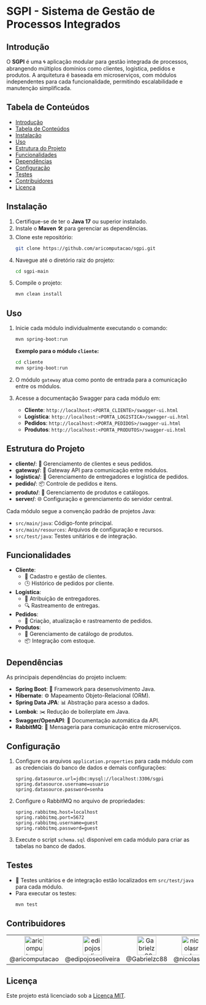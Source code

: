 # SGPI - Sistema de Gestão de Processos Integrados

## Introdução

O **SGPI** é uma 🌀 aplicação modular para gestão integrada de processos, abrangendo múltiplos domínios como clientes, logística, pedidos e produtos. A arquitetura é baseada em microserviços, com módulos independentes para cada funcionalidade, permitindo escalabilidade e manutenção simplificada.

## Tabela de Conteúdos

- [Introdução](#introdução)
- [Tabela de Conteúdos](#tabela-de-conteúdos)
- [Instalação](#instalação)
- [Uso](#uso)
- [Estrutura do Projeto](#estrutura-do-projeto)
- [Funcionalidades](#funcionalidades)
- [Dependências](#dependências)
- [Configuração](#configuração)
- [Testes](#testes)
- [Contribuidores](#contribuidores)
- [Licença](#licença)

## Instalação

1. Certifique-se de ter o **Java 17** ou superior instalado.
2. Instale o **Maven** 🛠️ para gerenciar as dependências.
3. Clone este repositório:
   ```bash
   git clone https://github.com/aricomputacao/sgpi.git
   ```
4. Navegue até o diretório raiz do projeto:
   ```bash
   cd sgpi-main
   ```
5. Compile o projeto:
   ```bash
   mvn clean install
   ```

## Uso

1. Inicie cada módulo individualmente executando o comando:
   ```bash
   mvn spring-boot:run
   ```
   **Exemplo para o módulo `cliente`:**
   ```bash
   cd cliente
   mvn spring-boot:run
   ```

2. O módulo `gateway` atua como ponto de entrada para a comunicação entre os módulos.

3. Acesse a documentação Swagger para cada módulo em:
   - **Cliente**: `http://localhost:<PORTA_CLIENTE>/swagger-ui.html`
   - **Logística**: `http://localhost:<PORTA_LOGISTICA>/swagger-ui.html`
   - **Pedidos**: `http://localhost:<PORTA_PEDIDOS>/swagger-ui.html`
   - **Produtos**: `http://localhost:<PORTA_PRODUTOS>/swagger-ui.html`

## Estrutura do Projeto

- **cliente/**: 👤 Gerenciamento de clientes e seus pedidos.
- **gateway/**: 🚪 Gateway API para comunicação entre módulos.
- **logistica/**: 🚚 Gerenciamento de entregadores e logística de pedidos.
- **pedido/**: 📦 Controle de pedidos e itens.
- **produto/**: 🛒 Gerenciamento de produtos e catálogos.
- **server/**: 🌐 Configuração e gerenciamento do servidor central.

Cada módulo segue a convenção padrão de projetos Java:

- `src/main/java`: Código-fonte principal.
- `src/main/resources`: Arquivos de configuração e recursos.
- `src/test/java`: Testes unitários e de integração.

## Funcionalidades

- **Cliente**:
  - 📇 Cadastro e gestão de clientes.
  - 🕒 Histórico de pedidos por cliente.
- **Logística**:
  - 👷 Atribuição de entregadores.
  - 🔍 Rastreamento de entregas.
- **Pedidos**:
  - 📝 Criação, atualização e rastreamento de pedidos.
- **Produtos**:
  - 🧾 Gerenciamento de catálogo de produtos.
  - 📦 Integração com estoque.

## Dependências

As principais dependências do projeto incluem:

- **Spring Boot**: 🚀 Framework para desenvolvimento Java.
- **Hibernate**: ⚙️ Mapeamento Objeto-Relacional (ORM).
- **Spring Data JPA**: 📊 Abstração para acesso a dados.
- **Lombok**: ✂️ Redução de boilerplate em Java.
- **Swagger/OpenAPI**: 📜 Documentação automática da API.
- **RabbitMQ**: 📡 Mensageria para comunicação entre microserviços.

## Configuração

1. Configure os arquivos `application.properties` para cada módulo com as credenciais do banco de dados e demais configurações:
   ```properties
   spring.datasource.url=jdbc:mysql://localhost:3306/sgpi
   spring.datasource.username=usuario
   spring.datasource.password=senha
   ```

2. Configure o RabbitMQ no arquivo de propriedades:
   ```properties
   spring.rabbitmq.host=localhost
   spring.rabbitmq.port=5672
   spring.rabbitmq.username=guest
   spring.rabbitmq.password=guest
   ```

3. Execute o script `schema.sql` disponível em cada módulo para criar as tabelas no banco de dados.

## Testes

- 🧪 Testes unitários e de integração estão localizados em `src/test/java` para cada módulo.
- Para executar os testes:
  ```bash
  mvn test
  ```

## Contribuidores

<table>
  <tr>
   <td align="center"><a href="https://github.com/aricomputacao" target="blank"><img src="https://avatars.githubusercontent.com/aricomputacao" alt="aricomputacao" width="50" /></a><br>@aricomputacao</td>
   <td align="center"><a href="https://github.com/edipojoseoliveira" target="blank"><img src="https://avatars.githubusercontent.com/edipojoseoliveira" alt="edipojoseoliveira" width="50" /></a><br>@edipojoseoliveira</td>
   <td align="center"><a href="https://github.com/Gabrielzc88" target="blank"><img src="https://avatars.githubusercontent.com/Gabrielzc88" alt="Gabrielzc88" width="50" /></a><br>@Gabrielzc88</td>
   <td align="center"><a href="https://github.com/nicolasrds" target="blank"><img src="https://avatars.githubusercontent.com/nicolasrds" alt="nicolasrds" width="50" /></a><br>@nicolasrds</td>
   <td align="center"><a href="https://github.com/yurialves23" target="blank"><img src="https://avatars.githubusercontent.com/yurialves23" alt="yurialves23" width="50" /></a><br>@yurialves23</td>
  </tr>
</table>

## Licença

Este projeto está licenciado sob a [Licença MIT](LICENSE).
